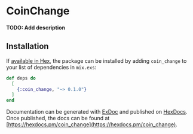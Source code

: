# CoinChange

**TODO: Add description**

## Installation

If [available in Hex](https://hex.pm/docs/publish), the package can be installed
by adding `coin_change` to your list of dependencies in `mix.exs`:

```elixir
def deps do
  [
    {:coin_change, "~> 0.1.0"}
  ]
end
```

Documentation can be generated with [ExDoc](https://github.com/elixir-lang/ex_doc)
and published on [HexDocs](https://hexdocs.pm). Once published, the docs can
be found at [https://hexdocs.pm/coin_change](https://hexdocs.pm/coin_change).

